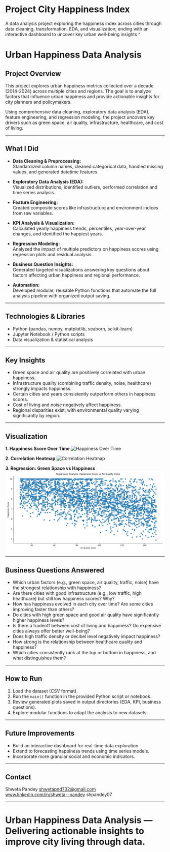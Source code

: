 # Project City Happiness Index
A data analysis project exploring the happiness index across cities through data cleaning, transformation, EDA, and visualization; ending with an interactive dashboard to uncover key urban well-being insights
^
# Urban Happiness Data Analysis

## Project Overview
This project explores urban happiness metrics collected over a decade (2014-2024) across multiple cities and regions. The goal is to analyze factors that influence urban happiness and provide actionable insights for city planners and policymakers.

Using comprehensive data cleaning, exploratory data analysis (EDA), feature engineering, and regression modeling, the project uncovers key drivers such as green space, air quality, infrastructure, healthcare, and cost of living.

---

## What I Did
- **Data Cleaning & Preprocessing:**  
  Standardized column names, cleaned categorical data, handled missing values, and generated datetime features.

- **Exploratory Data Analysis (EDA):**  
  Visualized distributions, identified outliers, performed correlation and time series analysis.

- **Feature Engineering:**  
  Created composite scores like infrastructure and environment indices from raw variables.

- **KPI Analysis & Visualization:**  
  Calculated yearly happiness trends, percentiles, year-over-year changes, and identified the happiest years.

- **Regression Modeling:**  
  Analyzed the impact of multiple predictors on happiness scores using regression plots and residual analysis.

- **Business Question Insights:**  
  Generated targeted visualizations answering key questions about factors affecting urban happiness and regional performance.

- **Automation:**  
  Developed modular, reusable Python functions that automate the full analysis pipeline with organized output saving.

---

## Technologies & Libraries
- Python (pandas, numpy, matplotlib, seaborn, scikit-learn)
- Jupyter Notebook / Python scripts
- Data visualization & statistical analysis

---

## Key Insights
- Green space and air quality are positively correlated with urban happiness.
- Infrastructure quality (combining traffic density, noise, healthcare) strongly impacts happiness.
- Certain cities and years consistently outperform others in happiness scores.
- Cost of living and noise negatively affect happiness.
- Regional disparities exist, with environmental quality varying significantly by region.

---

## Visualization

**1. Happiness Score Over Time**
![Happiness Over Time](eda_output/happiness_distribution_per_year.png)

**2. Correlation Heatmap**
![Correlation Heatmap](kpi_output/correlation_matrix.png)

**3. Regression: Green Space vs Happiness**
![Regression Green Space](regression_output/regression_happiness_score_vs_air_quality_index.png)

---

## Business Questions Answered
- Which urban factors (e.g., green space, air quality, traffic, noise) have the strongest relationship with happiness?
- Are there cities with good infrastructure (e.g., low traffic, high healthcare) but still low happiness scores? Why?
- How has happiness evolved in each city over time? Are some cities improving faster than others?
- Do cities with high green space and good air quality have significantly higher happiness levels?
- Is there a tradeoff between cost of living and happiness? Do expensive cities always offer better well-being?
- Does high traffic density or decibel level negatively impact happiness?
- How strong is the relationship between healthcare quality and happiness?
- Which cities consistently rank at the top or bottom in happiness, and what distinguishes them?

---

## How to Run
1. Load the dataset (CSV format).  
2. Run the `main()` function in the provided Python script or notebook.  
3. Review generated plots saved in output directories (EDA, KPI, business questions).  
4. Explore modular functions to adapt the analysis to new datasets.

---

## Future Improvements
- Build an interactive dashboard for real-time data exploration.  
- Extend to forecasting happiness trends using time series models.  
- Incorporate more granular social and economic indicators.

---

## Contact
Shweta Pandey
shwetapnd732@gmail.com  
www.linkedin.com/in/shweta--pandey
shpandey07 

---

# Urban Happiness Data Analysis — Delivering actionable insights to improve city living through data.
